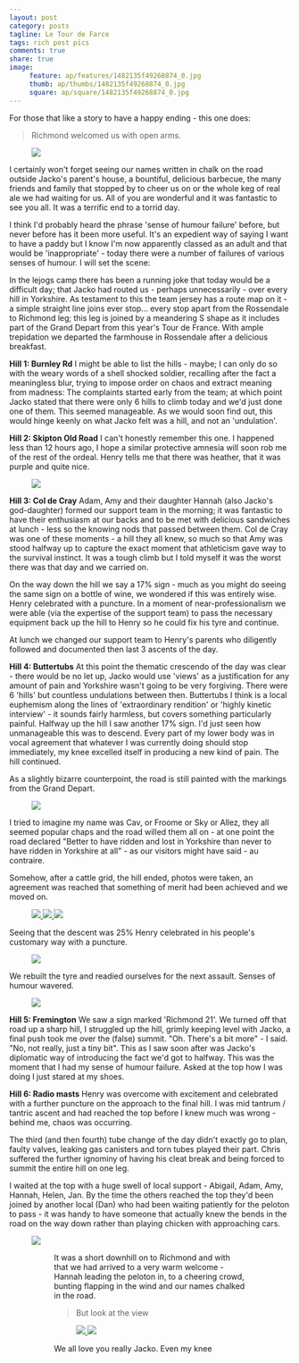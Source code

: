 ```yaml
---
layout: post
category: posts
tagline: Le Tour de Farce
tags: rich post pics
comments: true
share: true
image: 
     feature: ap/features/1482135f49268874_0.jpg
     thumb: ap/thumbs/1482135f49268874_0.jpg
     square: ap/square/1482135f49268874_0.jpg
---
```

For those that like a story to have a happy ending - this one does:

> Richmond welcomed us with open arms.

<figure>
<a href="/images/ap/standard/1482135f49268874_0.jpg">
<img src="/images/ap/standard/1482135f49268874_0.jpg">
</a></figure>

I certainly won't forget seeing
our names written in chalk on the road outside Jacko's parent's house,
a bountiful, delicious barbecue, the many friends and family that
stopped by to cheer us on or the whole keg of real ale we had waiting
for us. All of you are wonderful and it was fantastic to see you all.
It was a terrific end to a torrid day.

I think I'd probably heard the phrase 'sense of humour failure'
before, but never before has it been more useful. It's an expedient
way of saying I want to have a paddy but I know I'm now apparently
classed as an adult and that would be 'inappropriate' - today there
were a number of failures of various senses of humour. I will set the
scene:

In the lejogs camp there has been a running joke that today would be a
difficult day; that Jacko had routed us - perhaps unnecessarily - over
every hill in Yorkshire. As testament to this the team jersey has a
route map on it - a simple straight line joins ever stop... every stop
apart from the Rossendale to Richmond leg; this leg is joined by a
meandering S shape as it includes part of the Grand Depart from this
year's Tour de France. With ample trepidation we departed the
farmhouse in Rossendale after a delicious breakfast.

**Hill 1: Burnley Rd**
I might be able to list the hills - maybe; I can only do so with the
weary words of a shell shocked soldier, recalling after the fact a
meaningless blur, trying to impose order on chaos and extract meaning
from madness: The complaints started early from the team; at which
point Jacko stated that there were only 6 hills to climb today and
we'd just done one of them. This seemed manageable. As we would soon
find out, this would hinge keenly on what Jacko felt was a hill, and
not an 'undulation'.

**Hill 2: Skipton Old Road**
I can't honestly remember this one. I happened less than 12 hours ago,
I hope a similar protective amnesia will soon rob me of the rest of
the ordeal. Henry tells me that there was heather, that it was purple
and quite nice.

<figure>
<a href="/images/ap/standard/1482135f49268874_9.jpg">
<img src="/images/ap/standard/1482135f49268874_9.jpg">
</a></figure>

**Hill 3: Col de Cray**
Adam, Amy and their daughter Hannah (also Jacko's god-daughter) formed
our support team in the morning; it was fantastic to have their
enthusiasm at our backs and to be met with delicious sandwiches at
lunch - less so the knowing nods that passed between them. Col de Cray
was one of these moments - a hill they all knew, so much so that Amy
was stood halfway up to capture the exact moment that athleticism gave
way to the survival instinct. It was a tough climb but I told myself
it was the worst there was that day and we carried on.

On the way down the hill we say a 17% sign - much as you might do
seeing the same sign on a bottle of wine, we wondered if this was
entirely wise. Henry celebrated with a puncture. In a moment of
near-professionalism we were able (via the expertise of the support
team) to pass the necessary equipment back up the hill to Henry so he
could fix his tyre and continue.

At lunch we changed our support team to Henry's parents who diligently
followed and documented then last 3 ascents of the day.

**Hill 4: Buttertubs**
At this point the thematic crescendo of the day was clear - there
would be no let up, Jacko would use 'views' as a justification for any
amount of pain and Yorkshire wasn't going to be very forgiving. There
were 6 'hills' but countless undulations between then. Buttertubs I
think is a local euphemism along the lines of 'extraordinary
rendition' or 'highly kinetic interview' - it sounds fairly harmless,
but covers something particularly painful.
Halfway up the hill I saw another 17% sign. I'd just seen how
unmanageable this was to descend. Every part of my lower body was in
vocal agreement that whatever I was currently doing should stop
immediately, my knee excelled itself in producing a new kind of pain.
The hill continued.

As a slightly bizarre counterpoint, the road is still painted with the
markings from the Grand Depart. 

<figure>
<a href="/images/ap/standard/1482135f49268874_8.jpg">
<img src="/images/ap/standard/1482135f49268874_8.jpg">
</a>
</figure>

I tried to imagine my name was Cav, or
Froome or Sky or Allez, they all seemed popular chaps and the road
willed them all on - at one point the road declared "Better to have
ridden and lost in Yorkshire than never to have ridden in Yorkshire at
all" - as our visitors might have said - au contraire.

Somehow, after a cattle grid, the hill ended, photos were taken, an
agreement was reached that something of merit had been achieved and we
moved on.

<figure class = "third">
<a href="/images/ap/standard/1482135f49268874_3.jpg">
<img src="/images/ap/standard/1482135f49268874_3.jpg">
</a><a href="/images/ap/standard/1482135f49268874_4.jpg">
<img src="/images/ap/standard/1482135f49268874_4.jpg">
</a><a href="/images/ap/standard/1482135f49268874_5.jpg">
<img src="/images/ap/standard/1482135f49268874_5.jpg">
</a>
</figure>

Seeing that the descent was 25% Henry celebrated in his people's
customary way with a puncture.

<figure>
<a href="/images/ap/standard/1482135f49268874_2.jpg">
<img src="/images/ap/standard/1482135f49268874_2.jpg">
</a>
</figure>

We rebuilt the tyre and readied
ourselves for the next assault. Senses of humour wavered.

<figure>
<a href="/images/ap/standard/1482135f49268874_6.jpg">
<img src="/images/ap/standard/1482135f49268874_6.jpg">
</a></figure>

**Hill 5: Fremington**
We saw a sign marked 'Richmond 21'. We turned off that road up a sharp
hill, I struggled up the hill, grimly keeping level with Jacko, a
final push took me over the (false) summit. "Oh. There's a bit more" -
I said. "No, not really, just a tiny bit". This as I saw soon after
was Jacko's diplomatic way of introducing the fact we'd got to
halfway. This was the moment that I had my sense of humour failure.
Asked at the top how I was doing I just stared at my shoes.

**Hill 6: Radio masts**
Henry was overcome with excitement and celebrated with a further
puncture on the approach to the final hill. I was mid tantrum /
tantric ascent and had reached the top before I knew much was wrong -
behind me, chaos was occurring.

The third (and then fourth) tube change of the day didn't exactly go
to plan, faulty valves, leaking gas canisters and torn tubes played
their part. Chris suffered the further ignominy of having his cleat
break and being forced to summit the entire hill on one leg.

I waited at the top with a huge swell of local support - Abigail,
Adam, Amy, Hannah, Helen, Jan. By the time the others reached the top
they'd been joined by another local (Dan) who had been waiting
patiently for the peloton to pass - it was handy to have someone that
actually knew the bends in the road on the way down rather than
playing chicken with approaching cars.

<figure>
<a href="/images/ap/standard/1482135f49268874_1.jpg">
<img src="/images/ap/standard/1482135f49268874_1.jpg">
</a>
<figure>

It was a short downhill on to Richmond and with that we had arrived to
a very warm welcome - Hannah leading the peloton in, to a cheering
crowd, bunting flapping in the wind and our names chalked in the road.

> But look at the view

<figure class="half">
<a href="/images/ap/standard/1482135f49268874_7.jpg">
<img src="/images/ap/standard/1482135f49268874_7.jpg">
</a><a href="/images/ap/standard/1482135f49268874_8.jpg">
<img src="/images/ap/standard/1482135f49268874_8.jpg">
</a></figure>

We all love you really Jacko. Even my knee
